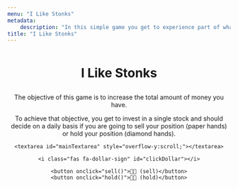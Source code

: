 ```yaml
---
menu: "I Like Stonks"
metadata:
    description: "In this simple game you get to experience part of what a trader's like looks like."
title: "I Like Stonks"
---
```


<div id="gameContainer" style="margin:0 auto;">
    <h1 style="padding:10px">I Like Stonks</h1>
    <p>The objective of this game is to increase the total amount of money you have.</p>
    <p>To achieve that objective, you get to invest in a single stock and should decide on a daily basis if you are going to sell your position (paper hands) or hold your position (diamond hands).</p>

    <textarea id="mainTextarea" style="overflow-y:scroll;"></textarea>

    <i class="fas fa-dollar-sign" id="clickDollar"></i>

    <button onclick="sell()">🧻🙌 (sell)</button>
    <button onclick="hold()">💎🙌 (hold)</button>
</div>

<script src="knights-tour/game.js" type="text/javascript"></script>

<style>
    #gameContainer * { text-align: center }
    canvas { background: #eee; display: block; margin: 0 auto; }
</style>

